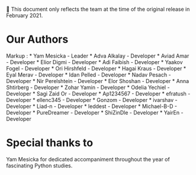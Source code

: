 🐍 This document only reflects the team at the time of the original release in February 2021.

# Our Authors

Markup : * Yam Mesicka - Leader
         * Adva Alkalay - Developer
         * Aviad Amar - Developer
         * Elior Digmi - Developer
         * Adi Faibish - Developer
         * Yaakov Fogel - Developer
         * Ori Hirshfeld - Developer
         * Hagai Kraus - Developer
         * Eyal Merav - Developer
         * Idan Pelled - Developer
         * Nadav Pesach - Developer
         * Nir Perelshtein - Developer
         * Elor Shoshan - Developer
         * Anna Shtirberg - Developer
         * Zohar Yamin - Developer
         * Odelia Yechiel - Developer
         * Sagi Zaid Or - Developer
         * Ap1234567 - Developer
         * efratush - Developer
         * ellenc345 - Developer
         * Gonzom - Developer
         * ivarshav - Developer
         * Liad-n - Developer
         * leddest - Developer
         * Michael-B-D - Developer
         * PureDreamer - Developer
         * ShiZinDle - Developer
         * YairEn - Developer

# Special thanks to

Yam Mesicka for dedicated accompaniment throughout the year of fascinating Python studies.

